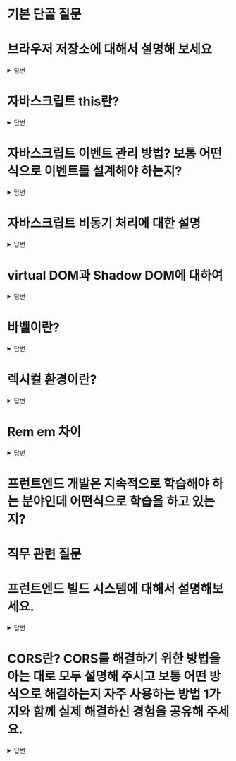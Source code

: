 # 기본 단골 질문

# 브라우저 저장소에 대해서 설명해 보세요
<details>
<summary>답변</summary>

* 로컬 스토리지와 세션 스토리지는 HTML5에서 추가된 저장소로 key와 value를 저장할 수 있다.
* 로컬 스토리지는 사용자가 지우지 않으면 브라우저에 계속 남는다.  (만료 기간 지정) 5MB
* 세션 스토리지는 브라우저 닫으면 지워짐 
  * 세션은 방문자가 웹서버에 접속해있는 상태를 하나의 단위로 보고 그것을 세션이라고 함.
* 쿠키는 로컬 스토리지와 세션 스토리지 이전의 브라우저의 저장소 역할을 했고, 만료기한이 있는 저장소이다. 동일하게 key와 value로 저장, 용량이 더 작다. 약 4KB
  * 쿠키는 브라우저에 저장되고, 세션은 접속중인 웹서버에 저장된다.
  * 보안, 쿠키 취약, 세션 비교적 좋음
  * 속도, 쿠키 빠름, 세션 느림

* 캐시 - 데이터나 값을 미리 복사해 놓는 임시 장소, 캐시는 캐시의 접근 시간에 비해 원래 데이터를 접근하는 시간이 오래 걸리는 경우나 값을 다시 계산하는 시간을 절약하고 싶은 경우에 사용
  * 브라우저에 저장된 캐시는 네트워크 사이 주고 받는 데이터를 캐시해 놓는 것이 흔하다. (headers, body 등...)
  * 최근 방문한 사이트를 캐시에 저장해두거나, 인터넷 제공업체들과 대규모 네트워크에서 인기있는 웹페이지의 캐시를 프록시 서버에 저장해서 빠르게 응답해서 네트워크 대역폭을 아낀다.

* 쿠키, 세션 flow
  * 브라우저가 서버에 로그인 요청
  * 서버에서 세션확인 후 브라우저에 세션 정보의 ID값을 쿠키에 포함하여 보냄 (상황에 따라 보내는 정보 다름)
  * 쿠키를 전달받은 브라우저는, 앞으로 같은 도메인에 접속 요청을 보낼 경우, Header에 쿠키 포함
  * 인증 권한이 필요한 다른 요청을 서버로 보냄
  * 서버는 쿠키에 저장된 세션 ID를 이용해서 사용자 인증 정보 검증
    * 검증 통과시, 요청 정상 처리 진행 후 응답
    * 검증 실패시, 요청 오류 처리 진행 후 응답

* JWT flow
  * 클라이언트에서 서버로 사용자 정보와 함께 로그인 요청
  * 서버에서는 사용자 정보 검증 후 토큰 발급
  * 클라이언트에서 토큰을 보관하고, 사용자 인증이 필요한 요청을 보낼때 토큰을 함께 보냄
    * 일반적으로 헤더에 추가해서 보냄.
  * 서버에서 토큰을 이용해서 사용자 검증 이후 요청에 대한 처리 진행
  * 장점
    * 서버측 작업이 stateless
    * 클라이언트가 토큰 관리해서, 서버의 스케일링이 더 쉽다.
    * Cross Domain 이슈 관계없이 검증
  * 단점
    * 토큰 도난 이슈, 토큰의 유효 기간을 짧게 설정하고 자주 갱신해야한다.
    * Cross Site Scripting (XSS)에 대한 위험이 있다. 
  

ex) 로컬 스토리지, 세션 스토리지, 쿠키 각각 설명
ex) 로컬 스토리지와 쿠키의 차이점 설명
웹스토리지를 아는지 ⇒ 세션스토리지와 로컬 스토리지 차이
쿠키와 세션 차이
</details>

# 자바스크립트 this란?
<details>
<summary>답변</summary>

* 자신이 속한 객체 또는 자신이 생성할 인스턴스를 가리키는 자기 참조 변수이다.
* 4가지 함수가 호출되는 방식에 따라서 this가 가리키는 것이 달라진다.
  1. 일반 함수 호출시 - global, window(browser에선) 전역객체 / undefined (use strict 모드시)
  2. 메서드로 호출시, dot notation - 메서드를 호출하는 객체를 가리킨다.
  3. 생성자 함수에서 호출시 - 생성자 함수를 가리킴
  4. call, apply, bind를 이용한 binding - 특정객체에 바인딩된 this를 가리킴
* call, bind, apply를 통해서 this를 바인딩할 수 있다.
* 화살표함수내에서 가리키는 this는 상위 컨텍스트에 있는 함수의 this이다.
</details>

# 자바스크립트 이벤트 관리 방법? 보통 어떤 식으로 이벤트를 설계해야 하는지?
<details>
<summary>답변</summary>

* 이벤트 캡쳐링은 부모에서 발생한 이벤트가 자식으로 전해지는 것 (캡쳐링 사용하는 일은 거의 없다.)
  * addEventListener(..., {capture: true}) 캡쳐링단계에서 핸들러 동작, false가 디폴트값
* 버블링이란, 이벤트가 발생했을 때 부모로 전달되어가는 것, 즉 자식에서 부모로 전파 
  * event.stopPropagation()으로 이벤트 버블링을 막을 수 있다.
* 이벤트 위임(Event Delegation)이란 상위 요소에서 하위 요소의 이벤트를 제어하는 방식을 말합니다.
ex) 이벤트 캡처링 & 버블링
ex) 이벤트 등록 & 해제
ex) 이벤트 위임 방식 등
</details>

# 자바스크립트 비동기 처리에 대한 설명
<details>
<summary>답변</summary>

* JS에서 비동기처리는 콜백함수, Promise 그리고 async/await가 있습니다.
* 초기 비동기 처리 방식인 콜백함수는 다수의 중첩으로 발생되는 콜백헬이나 에러처리가 힘들다는 단점이 있습니다.
* 이러한 단점을 보완하기 위해서 ES6부터 도입된 Promise는 pending, fulfilled 그리고 Rejected 상태를 갖고 비동기 처리를 합니다.
* 더 읽기 좋고 이해하기 좋은 흐름을 위해서 async/await이 es8에 도입해서 비동기 처리가 있는 하는 함수 앞에 async를 붙히고 비동기 처리 하는 코드 앞에 await를 붙혀서 사용합니다.
* 최신 업데이트로 async없이 await만으로도 비동기 처리할 수 있게 됐습니다.

* 자바스크립트의 비동기처리란, 특정 코드의 연산이 끝날 때까지 코드의 실행을 멈추지 않고, 다음 코드를 먼저 실행하는 방식
* 콜백함수는 JS에서 비동기처리를 위해 사용되는 패턴, 함수의 처리 순서를 보장하기 위해 함수를 중첩해서 사용되는 경우 콜백헬이 발생할 수 있고, 에러처리가 힘들다.
* 프로미스는 es6부터 콜백의 단점들을 보완하기 위해 만든 비동기 처리에 사용되는 객체
  * 비동기 처리에 성공하면 resolve 메소드 호출
  * 비동기 처리에 실패하면 reject 메소드 호출
  * 후속처리 메소드로 then, catch가 있다.
* 비동기 처리가 있는 함수 앞부분에 async를 붙히고, 함수 내부 Promise 앞부분에 await를 붙혀서 동기적인 흐름을 내부에서 만들 수 있다.
* 자바스크립트 엔진은 싱글 스레드임에도 비동기 처리를 할 수있는 이유는, 자바스크립트 엔진이 구동하는 환경인 브라우저나 Node.js가 태스크 큐와 이벤트 루프를 이용해서 멀티 스레드 환경에서 비동기처리하기 떄문이다.
ex) 콜백, 프로미스, async await
ex) 비동기 처리의 특성 및 에러 처리 방법?
</details>

# virtual DOM과 Shadow DOM에 대하여
<details>
<summary>답변</summary>

  * virtual DOM은 UI의 이상적인 또는 가상적인 표현을 메모리에 저장하고 React DOM과 같은 라이브러리에 의해 실제 DOM과 동기화하는 프로그래밍 개념입니다.
  * React에서 새로 렌더링해야될 때 새롭게 그린 virtual DOM과 이전 virtual DOM을 비교해서 바뀐 부분만 렌더링합니다.
  * Shadow DOM은 숨겨진 DOM트리가 통상적인 DOM트리 요소에 부착하는 방법을 제공합니다.
    * 숨겨진 DOM트리로, HTML상에 나타나지 않는다.
    * DOM은 마크업 문서에서 나타나는 여러가지 요소들과 텍스트 문자열을 나타내는 연결된 노드들의 트리같은 구조를 말합니다.
      * 웹의 document를 구성하는 structure와 content를 나타내는 데이터
      * 웹 다큐먼트를 위한 프로그래밍 인터페이스, 노드나 object로 나타내는데, 프로그래밍 언어가 이를 통해서 조작할 수 있다.
      * 마크업 언어는 문서가 화면에 표시되는 형식을 나타내거나 데이터의 논리적인 구조를 명시하기 위한 규칙들을 정의한 언어이다.
        * 예시 - HTML, 마크다운, style태그 

  * React Fiber는 React16에서의 새로운 조정(Reconciliation)엔진, 프로그램의 주요 목표는 virtual DOM의 증분 렌더링을 활성화 하는 것입니다.
</details>

# 바벨이란?
<details>
<summary>답변</summary>

  * 바벨은 자바스크립트 컴파일러로 주로 ES6+를 예전 버전으로 바꿔주는 역할을 한다.
  * 자바스크립트 최신 문법을 지원하지 않는 브라우저 환경에서 (IE나 예전 브라우저들) JS최신 문법을 지원하는 문법으로 변경해주는 것
  * 주 역할
    * 문법 변환 (transform syntax)
    * Polyfill features that are missing in your target environment (through a third-party polyfill such as core-js)
    * source code 변환

  ## 폴리필이란?
  
    * 웹 개발에서 기능을 지원하지 않는 웹 브라우저상의 기능을 구현하는 코드

</details>

# 렉시컬 환경이란?
<details>
<summary>답변</summary>

* 모든 코드들은 실행 컨텍스트에서 관리가 되는데, 실행 컨텍스트 내부의 렉시컬환경에서 식별자와 스코프가 관리가 된다.
* 렉시컬 환경은 식별자들에 바인딩된 값, 그리고 상위 스코프에 대한 참조를 기록하는 자료구조로 실행 컨텍스트를 구성하는 컴포넌트 입니다.
* Environment Record, Outer Lexical Environment
* 렉시컬환경 설명 ⇒ 설명 후 렉시컬환경과 동적환경의 차이를 아느냐?

실행컨텍스트가 무엇인지 ⇒ 실행컨텍스트 안에는 어떻게 구성되어있는지
* 실행 컨텍스트는 소스코드를 평가하고, 소스코드들이 실행되기 위한 환경이다.
* stack으로 코드 실행 순서 관리를 구현했고, 식별자를 관리하는 렉시컬 스코프로 구성
* 실행 컨텍스트에는 variable object(함수 컨텍스트일 경우는 Activation Object), outerEnvironmentReference, thisValue 세가지 객체 프로퍼티를 가지고 있다.
* 스코프 체인이란, 해당 전역 또는 함수가 참조할 수 있는 변수, 함수 선언등의 정보를 담고 있는 전역 객체 또는 활성 객체의 리스트를 말함
  * 식별자의 유효범위를 안에서 바깥으로 차례대로 검색해 나가는 것, outerEnvironmentReference로 가능하게 한다.

</details>

# Rem em 차이
<details>
<summary>답변</summary>

  * 둘 다 font-size를 기준으로 크기가 측정되는 공통점이 있다.
  * font-size의 기준을 무엇으로 하는지가 둘의 차이
    * Rem은 Root, 최상위 요소의 font-size속성에 기준을 둔다. (html 요소)
    * em은 현재 사용되는 곳에서의 font-size속성에 기준을 둔다.
</details>

# 프런트엔드 개발은 지속적으로 학습해야 하는 분야인데 어떤식으로 학습을 하고 있는지?

# 직무 관련 질문

# 프런트엔드 빌드 시스템에 대해서 설명해보세요.
<details>
<summary>답변</summary>

  * Node.js란?
  * NPM이란?
  * ESLint란?
  * Prettier란?
  * 웹 태스크 매니저란?
</details>

# CORS란? CORS를 해결하기 위한 방법을 아는 대로 모두 설명해 주시고 보통 어떤 방식으로 해결하는지 자주 사용하는 방법 1가지와 함께 실제 해결하신 경험을 공유해 주세요.
<details>
<summary>답변</summary>

  * CORS란, Cross Origin Resource Sharing로 출처가(origin) 다른 자원에 접근 권한을 부여하도록 헤더를 통해 브라우저에 알려주는 방식입니다.
    * 예비요청 (preflight Request), 단순 요청 (Simple Request), 인증된 요청 (Credentialed Request) 3가지 방식이 있음.
    * HTML은 Cross-Origin 정책 따름 (link태그의 css 리소스 접근, img 태그 다른 리소스, iframe 등)
    * JS는 SOP 따름 (XMLHttpRequest, Fetch API 등 script태그 내 동일 origin, 다른 도메인은 보안상 제한)
  * CORS 에러 해결방법
    * 응답 헤더에 Access-Control-Allow-Origin에 해당 출처 리소스를 적어서 접근을 허용한다. (express의 res.header에 다른 곳 리소스 적음)
    * Proxy Server를 이용하는 방식 (프록시 서버를 거쳐서 본 서버에 오게 되면, proxy는 동일 출처라서 가능)
    * JSONP방식, SOP (Same Origin Policy) 적용대상에서 제외되는 <script src= "..." >로 추가하는 방법 (예전 방식)
    * Chrome 확장프로그램 이용
  
  * Origin이란, Protocol + Host + Port를 말한다. Origin이 같아야 동일 출처로 인식
    * Protocol: https:// 
    * Host: www.youngun.com
    * Port: 3000, 8080 ....

</details>

# 클로저가 무엇인지 

<details>
<summary>답변</summary>

* 클로저는 함수가 생성될 당시의 외부 변수를 기억하고, 생성 이후에도 외부 변수에 접근할 수 있는 함수를 의미합니다.
* JS에서는 모든 함수가 클로저가 된다.([[Environment]] 프로퍼티로, new Function은 전역으로 설정되어있어서 클로저 불가)
* 함수가 정의될때, Environment 프로퍼티가 생성되고 이 값에 외부 스코프가 저장된다.

```
export function useState<S>(
  initialState: (() => S) | S,
): [S, Dispatch<BasicStateAction<S>>] {
  const dispatcher = resolveDispatcher();
  return dispatcher.useState(initialState);
}

function resolveDispatcher() {
  const dispatcher = ReactCurrentDispatcher.current;
  if (__DEV__) {
    if (dispatcher === null) {
      console.error(
  
      );
    }
  }
  return ((dispatcher: any): Dispatcher);
}

const ReactCurrentDispatcher = {
  /**
   * @internal
   * @type {ReactComponent}
   */
  current: (null: null | Dispatcher),
};

```
* 리액트에서는 useState에서 클로저가 사용된다.
* 전역에 선언된 current에 변수를 담아서, 외부에 선언된 이 값에 접근에서 이전 값을 가져오고, 변경된 상태로 관리한다.
* 함수형 컴포넌트도 동일하게 함수이기때문에, 클로저를 통해서 정의됐을 당시에 접근할 수 있는 외부 상태값에 접근할 수 있다.
꼬리질문⇒ 리액트에서 클로저를 사용하는 부분이 무엇이 있을지 ⇒ useState라고 답했는데 useState함수 내부를 보았는지, 어떻게 구성되어있는지
</details>

# 제너레이터가 무엇인지?

<details>
<summary>답변</summary>

리덕스 사가가 제너레이터함수로 구성되어있다했는데 제너레이터는 무엇인지

* 제너레이터는 코드 블록의 실행을 일시 중지했다가 필요한 시점에 재개할 수 있는 특수한 함수를 말합니다.
  * 제너레이터는 함수 호출자에게 함수 실행의 제어권을 양도할 수 있다.
  * 제너레이터는 함수 호출자와 함수의 상태를 주고받을 수 있다.
  * 제너레이터 함수를 호출하면 제너레이터 객체를 반환한다. (제너레이터 객체는 이터러블이면서 이터레이터)
  * function* 로 정의하고 하나 이상의 yield 표현식을 포함 (*의 위치는 function 키워드와 함수 이름 사이라면 어디든 상관 없음)
</details>

# useState와 useRef의 차이

<details>
<summary>답변</summary>

* useState로 저장된 state값은 state가 변경됨에 따라서 렌더링이 된다.
* useRef는 .current 프로퍼티로 전달된 인자로 초기화된 변경가능한 ref객체를 반환하고, 반환된 객체는 컴포넌트의 전 생애주기를 통해 유지됨. .current값이 변경돼도 re-rendering이 되지 않는다.
  * useRef는 이름을 지어 접근하는 용도나 컴포넌트의 생애주기 내내
* state변경에 따른 re-rendering이 필요할 경우에는 useState를 사용하고 그렇지 않을 경우 useRef를 사용.

* useEffect와 useLayoutEffect의 차이
  * useEffect는 DOM을 그린 이후에 동작
  * useLayoutEffect는 DOM그려지기 전에 동작. 부드러운 사용자 경험 제공가능

</details>

# 리액트에서 리컨실레이션이 무엇인지

<details>
<summary>답변</summary>

* 리액트가 state나 props의 변경될때, 이전에 렌더링된 요소와 새로 렌더링된 요소의 차이를 virtual DOM으로 비교하여 실제 DOM을 업데이트하는 과정을 말한다.
* diffing 알고리즘을 사용해서 두 virtual DOM을 비교한다.
* key값을 index로 하면 성능 저하가 일어나는 이유
  * reconciliation을 할때, 상위부터 내려오면서 비교하게 되는데, 이때, key값을 index로 하면 순서가 바뀌어서 두 차이를 확인할 때 비효율이 생긴다.
  * key를 통해서 기존 트리와 변경 트리를 확인하기 떄문에.

</details>

# 웹팩이란? 모듈 번들러가 무엇인가요?

<details>
<summary>답변</summary>

  * 웹팩은 여러개로 나누어진 파일을 하나의 자바스크립트 코드로 압축하고 최적화해주는 가장 많이 사용되는 모듈 번들러 라이브러리 입니다.
  * 파일이 여러개 나누어지면, 웹페이지에서 나타낼때, 파일을 받기위해 여러번 통신해야되는 비용을 줄일 수 있습니다.
  * 여러 JS파일을 하나의 파일로 묶어서 한번에 가져올 수 있게 해주고, 최신 문법을 브라우저에서 쓸수 있게 해줍니다.

  * module이란?
    * 모듈은 재사용가능한 코드 조각들이다. 쉽게 이야기하면 .js파일
    * 모듈은 자신만의 스코프를 가지고(모듈 스코프), export, import 가능
    * 일반적으로 하나의 클래스나 특정 목적을 가진 복수 함수로 구성된 라이브러리이다.
  * bundler란?
    * 번들러는 css, js, 이미지 등의 파일을 묶어주는 것을 번들링이라고 하는데, 그 결과물을 번들이라 한다.
    * 그 일을 해주는 것을 번들러라고 한다.

</details>

# Virtual DOM이 뭔지 아시는지? 썼을 때의 장점?
  * (꼬리 질문) 브라우저 동작 원리 아는 만큼 설명

<details>
<summary>답변</summary>

  * virtudal DOM이란, React Reconciliation과정에서 효율적으로 변경된 부분을 확인하기 위해서 사용하는 DOM을 추상화한 가상 객체입니다.
  * 실제 DOM을 조작하여 렌더링이 자주 생기는 것보다 메모리상의 객체로 관리하는 virtual DOM을 사용해서 변경된 부분을 수정하고 그 부분만 실제 DOM에 적용시켜 한번만 렌더링시킵니다.

  * 브라우저 동작원리
    * HTML과 CSS를 파싱해서 DOM 트리와 CSSOM 트리로 변환시켜 둘을 합쳐서 렌더트리로 결합한다.
    * 렌더 트리를 기준으로 레이아웃 배치(리플로우)와 페인트 작업이 진행후 나타냅니다.

</details>

# 서버 사이드 렌더링과 싱글 페이지 애플리케이션의 차이점?
  * (꼬리 질문) 서버 사이드 렌더링이나 SPA로 각각 구현해 본 경험이 있는지?

<details>
<summary>답변</summary>

  * 서버 사이드 렌더링은 서버에서 즉시 렌더링 가능한 html파일을 만들어서 클라이언트에 전달되는 순간, 즉시 렌더링된다. (viewable)
    * 클라이언트에서 그 이후에 js파일을 다운받고, 다운 받아진 이후에 상호작용 가능해짐
    * SEO에 유리, 빠른 초기 로딩이 장점이지만, UX좋지 않음(화면 깜빡임)과 서버 부하가 있다는 단점
    * 주로 MPA(Multi Page Application)에서 사용
  * SPA는 인터랙션이 발생할 때마다 서버로부터 새로운 파일을 받아 해당 링크로 이동하여 페이지 전체를 새로 렌더링하는 전통적인 웹페이지 구성방식
    * 주로 CSR(Client Side Rendering)을 사용해서 구현한다.

</details>

# 웹 접근성과 시맨틱 마크업이란? 이 2가지를 지키기 위해 보통 어떤식으로 마크업을 작성하는지?

<details>
<summary>답변</summary>

  * 시맨틱 마크업이란 html 각 태그를 의미론적으로 적절하게 용도에 맞게 사용하는 것을 말합니다. 
  * header와 footer, main과 section, 독립적 컨텐츠에 article, 최상위 제목에 h1, 순서 목록 ul, li 내비게이션 nav
  * 이외도 strong과 b태그 중 태그 자체가 가지는 의미로 strong이 시맨틱 마크업에 적합하다.

  * 검색엔진이 시맨틱 마크업을 중요한 키워드로 간주하기 때문에, 검색엔진 최적화에 유리하다.
  * 뿐만아니라 시각에 불편함이 있는 분들에게또한 웹 접근성 측면에서도 좋다.
  * 가독성이 좋아 유지보수에 편리하다.

  * 웹 접근성이란, 장애를 가진 사람이나 갖지 않은 사람 모두가 웹사이트를 이용하게 하는 방식을 말합니다. 
  * 사이트가 올바르게 설계되고 개발되어야 모두가 동등하게 서비스를 이용할 수 있습니다.
</details>

# 자바스크립트 프레임워크를 써봤는지? 써봤다면 어떤 걸 쓰는지? 만약 쓴다면 쓰는 이유와 썼을 때의 장점?
# “기획 - 디자인 - API 개발 - 프런트엔드 개발”의 서비스 절차에서 프런트엔드 개발자의 역할은 무엇이라고 생각하는지?
# 프런트엔드 성능 최적화란? 프런트엔드 성능 최적화 경험이 있다면 자세하게 설명해달라.

# 백엔드 개발 경험이 있는가?
  * (꼬리 질문) REST API 구축 경험과 구현 관점에서의 간단한 REST API 설계 방식 설명해 보세요. 브라우저의 URL 요청을 받아서 서버의 데이터를 화면에 다시 뿌려주기까지의 백엔드 쪽의 플로우를 알고 있는지 확인하는 차원.
# 웹 서비스 배포 시스템 구축 경험?
  * (꼬리 질문) CI, CD가 무엇인지 아는지? 구축해본 경험 혹은 사용해본 경험이 있는지
# 테스트 자동화 경험? 단위 테스트 또는 E2E 코드를 작성해 본적이 있는지?
  * (꼬리 질문) 테스팅 라이브러리와 프레임워크에 특화된 테스팅 라이브러리는 각각 어떤 걸 썼는지?
  * (꼬리 질문) 테스트 대상과 커버리지는 보통 어떻게 잡는지?
# 웹 서비스를 기획부터 배포까지 모두 스스로 해본 경험이 있는가? 토이 프로젝트나 회사 서비스 등
  * (꼬리 질문) 구체적으로 어떤 역할을 수행했는지 설명
# SEO(검색 엔진 최적화)란? 적용 사례가 있으면 구체적인 적용 방법도 같이 설명
# REST API로 받은 객체와 배열은 보통 어떤 자바스크립트 API나 로직을 이용해서 화면에 맞게 가공을 하는지?
  * (꼬리 질문) map, filter, reduce API 사용 경험과 각각 설명
# 함수형 프로그래밍이란?
  * (꼬리 질문) 자바스크립트 클로저란?
  * (꼬리 질문) 자바스크립트 프로토타입이란?

# 나올 수 있는 질문

# 타입 시스템에 대해서 알고 있는지? 타입스크립트를 써봤는지?
  * (꼬리 질문) 자바스크립트와 타입스크립트의 차이점?
  * (꼬리 질문) 타입스크립트의 장점과 단점?
# 웹 서비스의 사용성을 개선하기 위해 고민해 봤던 부분이 있는지? 구체적인 사례와 경험 설명
# 자바스크립트 관련해서 모르는 문법이나 API가 나왔을 때 관련 정보를 어떻게 검색하는지?
# 다른 직무의 동료들과 어떤 식으로 커뮤니케이션 하는지?
# 여태까지 소속되었던 팀 내부적으로 혹은 회사 외부적으로 지식 공유나 지식 전파 같은 활동들을 해본 적이 있는지?
# 새로 배우는 개발 지식은 보통 어떤 식으로 정리하는가?
# 코딩 컨벤션은 보통 어떤 걸 따르고 코딩 컨벤션을 프로젝트에 적용하기 위해 어떤 노력들을 하는지?

# 그 외 기본적 질문

# 이 직무로 지원한 이유?
# 이 직무로 지원했을 때 하는 일에 대해서 얼마나 조사 및 이해를 하고 왔는지?
# 이직하려는 회사의 직무에서 기대하는 부분과 기여할 수 있는 부분?


리덕스가 무엇인지 ⇒ 전역 상태 관리를 하는 다른 것을 써보았는지 ⇒ context API라고 답했는데 다음에 사용한다면 리덕스와 contextAPI중 어떤 것을 사용할것인지
웹팩과 바벨이 무엇인지 ⇒ 웹팩을 사용했을 때 이점
브라우저에 url을 쳤을 때, 일어나는 일련의 과정을 아는대로 설명
드래그앤드롭을 어떻게 구현하였는가
CSS관련 질문
Styled 컴포넌트를 사용한 이유 ⇒ 사용해봤을 때, 일반 css파일로 사용한 것과 어떤 차이점을 느꼈나
CSS를 하면서 어려웠던 것이 있나 ⇒ flex와 grid라 했는데 그 둘의 차이는 무엇인가
가운데 정렬 하는 법은 무엇이 있는가
vh, vw가 무엇인가


<details>
<summary>답변</summary>

</details>

### 기술 질문

- 이벤트 위임 (event delegation)
- CSS inline, block, inline-block 의 차이점
  * display inline은 마크업하고 있는 컨텐트 크기만큼 공간만 차지하고, width와 height를 조정은 무시되고, margin과 padding을 좌우만 반영됩니다. 다른 엘리먼트들과 같은 줄에 위치할 수 있습니다. span, a 태그를 예로 들 수 있습니다.
  * 반면에 block으로 지정된 엘리먼트는 한줄을 차지하고, width, height, margin, padding 속성을 모두 반영할 수 있습니다. div, p, h1태그를 예로 들 수 있습니다.
  * inline-block는 inline과 block 디스플레이의 속성을 가지고 있습니다. 기본적으로는 다른 엘리먼트들과 나란히 배치되지만, width, height, margin, padding을 조절할 수 있습니다.
- 시멘틱 마크업
  * 시맨틱 마크업이란 html 각 태그를 의미론적으로 적절하게 용도에 맞게 사용하는 것을 말합니다. 
- garbage collection
  * JS가 할당된 메모리가 더 이상 필요없을 때, GC를 통해 판단하고, 회수합니다.
- RDB
  * Relation Data Base란 관계형 데이터 모델에 베이스를 둔 데이터베이스를 말합니다. 모든 데이터를 2차원 테이블 형태로 표현해줍니다.
- 자료구조(해시테이블)
  * key값에 해시 함수를 적용해서 변환한 값을 index로 배열에 value를 저장하는 자료구조를 말합니다.
  * 평균 시간복잡도가 O(1)로 빠르게 데이터를 검색할 수 있는 자료구조이다.
- 바이너리 서치 트리(이진 탐색 트리)
  * 이진 탐색 트리는 이진탐색과 연결리스트를 결합한 구조입니다. 
  * 이진 탐색의 효율적인 탐색 속도 O(logN)와 연결리스트의 빠른 자료 입력 삭제 O(1)의 장점을 결합한 것입니다. 
  * 노드의 왼쪽 서브 트리는 해당 노드 값보다 항상 작습니다.
  * 노드의 오른쪽 서브 트리는 해당 노드 값보다 항상 큽니다.
- 정렬
- This
  * 자신이 속한 객체 또는 자신이 생성할 인스턴스를 가리키는 자기 참조 변수를 말합니다.
  * 호출 방식에 방식에 따라서 4가지로 분류될 수 있습니다.
- call, apply, bind
- async await와 promise
- MVC, MVVC
  * Model, View, Controller로 관심사를 나눠서 비즈니스 로직과 화면을 구분하는데 중점을 둔 소프트웨어 디자인 패턴입니다.
    * 비즈니스 로직과 UI로직을 분리하여 유지보수 독립적으로 가능
    * Model, View가 다른 컴포넌트에 종속되지 않아서 어플리케이션 확장 쉬움
    * 하나의 Controller에 다수의 Model과 View가 복잡하게 연결될 수 있음
  * Model, View, ViewController로 관심사를 나눈 MVC에 기반을 둔 디자인 패턴입니다.
  * Model은 데이터와 비즈니스 로직 관리
  * View는 레이아웃 화면 처리
  * Controller는 명령을 Model과 View 부분으로 라우팅합니다.
- call by reference, call by value
  * js는 기본적으로 call by value방식으로 함수 실행시 arguments를 복사된 값으로 넘어와서 callee에서 어떤 연산을 해도 원본 값은 영향받지 않는다.
  * call by reference는 함수 실행시 reference값을 arguments로 넘기므로 함수에서 동작시 원본이 영향을 받는다.
    * js에서는 call by value이므로 reference값 또한 참조 값에 대한 복사본을 넘긴다.
  * 참조값에 대한 혼란을 줄이고자 call by sharing이라 부르기도 한다.
- primitive 타입과 object의 차이점, 특징
  * primitive 타입은 데이터 복사가 일어날 때, 메모리 공간을 새로 확보하여 독립적인 값을 저장
  * object, 참조 타입은 메모리의 직접 접근이 아닌, 메모리의 위치(주소)에 대한 간접적인 참조를 통해 접근
    * 참조 타입은 변수의 크기가 동적으로 변하기 때문에, 별도의 메모리 Heap에 저장되고, 변수에 할당 시 Heap 메모리 주소 값이 저장
- 실행컨텍스트와 렉시컬 환경
  * 실행컨테스트는 JS 소스코드를 평가하고, 소스코드가 실행하는데 필요한 환경정보를 모아놓은 객체입니다.
    * 실행컨텍스트객체가 활성화되는 시점에서 variable environment(최초 스냅샷), lexical environment(실시간), thisvalue 정보를 수집합니다. (활성화 되는것은 실행컨텍스트 스택 최상단에 위치할때)
  * 실행컨텍스트 내부에는 식별자에 대한 정보(environmentRecord)와 외부 스코프에 대한 정보(outerEnvironmentReference)를 가지고 있는 렉시컬 환경이 있습니다.
- 호이스팅
  * 식별자들을 최상단으로 끌어올리는 행위를 말합니다.
  * var는 변수 선언과 초기화를 동시에 진행되지만, let과 const는 선언만 이루어진다.
- 클로저
- 스코프
  * 식별자에 대한 유효범위를 말합니다.
- TDZ
  * Temporary Dead Zone으로 let과 const는 호이스팅에의해서 변수 선언이되고 초기화가 되기 전까지 해당 변수를 호출하면 Reference error가 생긴다. const, let, class에 영향을 준다.
- 1급 객체의 조건
  * 변수에 담을 수 있다.
  * 매개변수에 넘길 수 있다. 
  * 함수에서 반환할 수 있다.
- 브라우저의 랜더링 원리
- repaint과 reflow의 차이점
  * reflow는 레이아웃이 변경되면 노드의 위치나 크기를 계산해서 다시 레이아웃을 잡는 것이고, repaint는 레이아웃 과정 수행이후에 계산된 요소들, 위치와 크기, 스타일들을 다시 그리는 행위입니다.
- local storage, session storage, cookie. 로그인 외에 어떤 경우에 쓸수있는지, 장단점 등.
  * local storage는 시간제한이 없고, 브라우저가 닫혀도 계속 존재한다. (직접 지워야함) 10mb
  * session storage는 세션의 종료시 즉시 삭제됨, 세션은 일반적으로 브라우저의 종료를 의미한다. 탭단위의 브라우저 5mb
    * 웹스토리지 객체는 네트워크 요청시 서버로 전송되지 않아서, 더 많은 자료 보관가능
  * 쿠키는 html5이전에 사용했던 key value 저장방식으로, 서버와 클라이언트 양쪽에서 쿠키 데이터를 사용하는 api가 존재한다. 기간이 존재한다. 4kb, 문자열만 저장가능
    * 이러한 이유로 서버쪽에서의 사용이 잦고 필수적이라면 양쪽에서의 인터랙션이 효과적인 쿠키값을 사용하는 것이 좋다.
- Event loop와 js 실행 순서
  * 일반적인 함수들은 js엔진의 콜스택에 추가되어서 실행되고, event loop가 콜스택이 비어져있는 지를 확인하면서, 마이크로 태스크 큐와 태스크 큐에 있는 비동기 함수를 콜스택으로 이동시켜서 함수를 실행시킨다.
- var let const 차이점
- cors의 정의와 생긴 이유, 어떻게 우회하는지
- Restful api를 왜 써야하는지 (Update 기능을 왜 Delete 메소드로 하면 안되는지)
  * URI는 정보의 자원을 표현하고 HTTP메소드는 자원의 행위를 표현하는 방식입니다.
  * REST의 설계규칙을 잘따라서 만들면 api 주소만으로도 어떤 것을 요청하는 지 파악하기 가능합니다.
  * update기능은 http 메소드의 post를 사용하는게 적절하기 때문입니다. (아니면 RESTful 깨짐)
- http와 https의 차이. 장단점
  * http에 데이터 암호화가 추가된 프로토콜이다. 
  * 보안상 우위가 있고 SEO에 혜택을 볼 수 있다.
  * 암호화/복호화 과정으로 http 보다 느리고 (요즘은 거의 차이없음), 인증서 발급, 유지를 위한 추가비용
- 바벨
- 웹팩
- 같은 크기의 웹팩으로 압축한 프로젝트와 웹팩으로 압축하지 않은 프로젝트가 있을 때 무엇이 더 좋을까(빠를까), 그 이유는?
- 더블 이퀄 & 트리플이퀄
  * 더블 이퀄은 자동 형 변환을 사용해서 값만 비교하는 오퍼레이터로 타입이 달라도 같은 값을 나타내면 true를 나타낸다. 12 == "12" true
  * 트리플 이퀄은 자동형 변환을 사용하지 않고 strict하게  값과 타입 모두 비교하는 오퍼레이터이다.
- 커링
  * 함수가 n개의 인자를 받는 과정을 n개의 함수로 각각 인자를 받도록 하는 것을 말합니다. 
  * 함수형 프로그래밍의 이유와 같이 side effect를 최대한 줄이고 가독성과 유지보수를 높히기 위해서 입니다. 
- 재귀 써본적 있는지
- js와 jsx의 차이
  * jsx는 js에 xml을 추가한 확장형 문법으로, JS로 HTML 문법을 사용할 수 있습니다.
  * js코드안에서 UI 관련 작업을 할 때, 시각적으로 도움을 줄 수 있습니다.
- CDN
  * 컨텐츠 전송 네트워크는 지리적으로 분산된 여러 개의 서버로서 웹 콘텐츠를 사용자와 가까운 곳에 전송함으로 전송속도를 높입니다.
- ES6(2015)를 지원하지 않는 곳에서 자바스크립트를 써야한다면?
- 타입스크립트와 자바스크립트의 차이점
- 얕은 복사 깊은 복사
  * 얕은 복사는 객체의 참조 값을 복사하고, 깊은 복사는 객체의 실제 값을 복사합니다.
- ECMAScript와 JavaScript의 차이점은 무엇인가요?
  * ECMA international에 의해 제정된 ECMA-262 기술 규격에 의해 정의된 범용 스크립트 언어입니다.
  * JS는 ECMAScript의 사양을 준수하는 범용 스크립팅 언어입니다.
- 자바스크립트의 데이터 타입을 모두 나열해 주세요.
- 객체의 프로토타입에 대해 설명해 주세요.
  * 객체 간 상속을 구현하기 위해 JS에서 사용되는 개념입니다.
  * 상위 객체가 갖고 있는 속성과 메서드들은 객체 생성자의 프로퍼티를 속성에 정의되어 있는데 이를 상속받은 하위 객체는 자신의 프로퍼티처럼 자유롭게 사용할 수 있습니다.

- 리액트에서 랜더링 과정
  * 리액트에서 렌더링은 컴포넌트가 props와 state 상태에 기초하여 UI 구성에 대해 컴포넌트에 요청하는 작업을 의미합니다.
  * 렌더링이 시작되면 컴포넌트의 루트부터 시작해서 쭉 하위요소로 보면서 업데이트가 필요한 컴포넌트를 찾아서, 클래스 컴포넌트일 경우에는 classComponentInstance.render()를, 함수형 컴포넌트일 경우에는 FunctionComponent()를 호출하고 렌더링된 결과를 저장합니다.
- 리액트는 어떻게 변화를 감지하는지
  * virtual DOM의 비교를 통해서 변화를 감지한다.
- 훅이란? 훅을 사용하는 이유
  * 기존의 class를 바탕의 코드작성할 필요없이 상태값과 여러 React기능을 사용할 수 있도록 만든 기능입니다.
  * hook은 컴포넌트들 사이에 상태 로직 재사용, 복잡한 컴포넌트들 이해하기 어려움, 클래스에 대한 어려움때문에 만들었다.
- 써본 훅이 있는지? 그건 어떤 훅이고 어떻게 작동하는지? (훅 두세개의 작동원리 정도는 알고 가는 것 추천)
  * useState, state값을 저장하고, 변경하는 함수를 가지고 있습니다. 
  * useEffect, side effect를 발생시키는 훅으로 DOM이 다 그려지고 난 이후에 dependency의 값에 따라서 실행된다.
  * useRef .current 프로퍼티로 전달된 인자로 초기화된 변경가능한 ref 객체를 반환, 전 생애주기 동안 유지된다.
  * useLayoutEffect, DOM을 그리기 이전에 실행되는 훅
- 제일 좋아하는 리액트 관련 라이브러리는?
- 제일 좋아하는 (많이 써본) 훅은? 그 훅에 대한 설명.
- 컴포넌트의 생명주기
  * 클래스 기반 컴포넌트를 기준
  * Mount시에 constructor, getDerivedStateFromProps, render, componentDidMount
    * getDerivedStateFromProps는 props로 받은 걸 state로 넣어주고 싶을 때
  * Update시에는 getDerivedStateFromProps, shouldComponentUpdate, render, getSnapshotBeforeUpdate, componentDidUpdate
    * getSnapshotBeforeUpdate 컴포넌트가 변화가 일어나기 직전의 DOM상태를 가져와서 조건을 설정하고 특정값을 반환하면, 그 값을 componentDidUpdate에서 받아와서 사용가능하다.
  * UnMount시에 componentWillUnmount
  * 클래스형 컴포넌트에서 주로 사용하지만, useEffect내에서 각각 componentDidMount, componentDidUpdate, componentWillUnmount정도로 나눠서 구현할 수 있을 것 같다.
- useMemo와 React.memo의 비교
  * React.memo는 HOC이라 클래스형 함수형 컴포넌트 모두 사용가능, useMemo는 hook이라서 함수형 컴포넌트에서만 사용가능하다.
  * 공통점은 둘다 props가 변하지 않으면 인자로 넘긴 함수가 실행되지 않고, 이전에 저장된 결과값을 넘긴다.
  * React.memo의 두번째 인자로 받은 props를 비교할 수 있는 함수를 넣을 수 있다. (기본 얕은 비교)
- redux를 사용하는 이유
- 리덕스를 사용했을 경우, 실제로는 state가 어디에 저장되는지
- 디핑 알고리즘
- 고차 컴포넌트 (hoc)
- state를 왜 직접 수정하면 안되는지
  * state는 불변성을 유지해야하는데, 컴포넌트는 현재의 state와 setState로 받은 인자인 새로운 state와 비교해서 필요시 render함수를 호출하는데, state를 직접 변경하게 되면 render함수를 호출하지 않아서 상태가 변경되도 rendering이 되지않는다.
  * state를 직접 변경하면 state가 React 컴포넌트가 변경된 것을 인지하지 못하고 re-rendering이 일어나지 않습니다. (setState를 사용한 후에 render함수가 실행됨)
- 리액트의 단점이 무엇이라고 생각하는지
  * life cycle에 대한 적절한 이해없거나 state나 props의 변경에 따른 rendering을 제대로 고려하지 않으면 원치 않은 rendering이 생길 수 있다.
  * view만 관리해서 그 이외의 데이터 모델링은 서드파티 라이브러리를 사용해야 한다.
  * 앱의 규모가 커지면 무거워져 느려진다.
- 클래스형으로 쓰는 것과 함수형으로 쓰는 것의 차이점
  * 클래스형 컴포넌트에서는 생명주기 메서드 함수를 사용할 수 있다. 
  * 함수형 컴포넌트에서는 useEffect 훅을 이용해서, 어느정도 사용할 수 있지만, 클래스형만큼 명확하지 않고 존재하지 않는 메서드들이 있다.
  * 함수형은 선언하기 더 편하고, 메모리 사용을 덜 한다는 장점이 있다.
- 왜 CRA를 사용해야하는가?
- Falsy로 평가되는 값은 무엇인가요?
- 리액트 훅에 대해 설명해 주세요.
- Event Loop에 대해 설명해 주세요.

- 일반 함수와 화살표 함수의 차이점은 무엇인가요?
  * this, 생성자 함수로 사용여부(prototype을 갖지 않음), arguments존재 여부
- DOM과 VirtualDOM은 각각 무엇이고, VirtualDOM의 이점은 무엇인가요?
- ES6에서 추가된 문법을 아는대로 설명해 주세요.
  * const, let, class, Promise, 화살표 함수, 객체 리터럴 강화, 매개변수 기본값 지정 가능, 구조 분해 할당, Spread, Rest, 템플릿 리터럴, 모듈
- `==` 연산자와 `===` 연산자의 차이점을 설명해 주세요.
- 리덕스가 무엇이고, 사용했을 때의 이점은 무엇인가요?
- Hash Table에 대해 설명해 주세요.
- OOP에 대해 아는대로 설명해 주세요.
  - `class`, `private`, `public`
  - `private` 키워드를 사용하지 못 한다면 어떻게 캡슐화를 할 수 있을까요?
  * 프로그램 설계방법론이자 개념의 일종으로, 프로그램을 수많은 객체라는 기본단위로 나누고 이들의 상호작용을 나타내는 방식을 말합니다. 여기서 객체는 하나의 역할을 수행하는 메소드와 변수의 묶음으로 볼 수 있습니다.
  * OOP은 캡슐화, 추상화, 상속, 다형성(polymorphism)의 요소를 가집니다.
  * JS 기본 class의 속성들은 public이지만, #를 추가해서 private으로 설정할 수 있습니다.
    * public은 class 외부에서 읽고 수정할 수 있지만, private은 해당 class에서만 가능하다.
  * private이 존재하지 않을땐, 클로저를 사용해서 구현, 코딩 컨벤션으로 private으로 약속하기도...(_)
- 모듈 패턴에 대해 설명해 주세요.
  * 모듈은 전체 어플리케이션의 일부를 독립된 코드로 분리해 놓은 것을 의미하는데, 특정 구성요소를 다른 구성요소와 독립적으로 유지하는 패턴을 말합니다.
- 팩토리 패턴에 대해 설명해 주세요.
  * 팩토리 패턴은 객체를 생성하는 인터페이스는 미리 생성해두고, 인스턴스를 만들 클래스의 결정은 서브 클래스쪽에서 내리는 패턴
  * 여러개의 서브클래스를 가진 슈퍼 클래스가 인풋에 따라서 하나의 자식클래스의 인스턴스를 리턴해주는 방식입니다.
- 리액트를 사용하는 이유가 무엇이라고 생각하시나요?
  * 복잡하고 동적인 SPA을 만들기 위해서, 리액트인 이유는 우선 커뮤니티가 가장 크기 때문에 정보를 쉽게 얻을 수 있고, 다양한 플러그인 지원, 업데이트를 잘해준다는 장점이 있습니다.
- JsonWebToken에 대해 설명해 주세요.
  * JWT은 유저를 인증하는 방식 중 하나로, 인증에 필요한 Token을 암호화 해서 인증된 유저에게 제공하고, 유저가 클라이언트에 가지고 있다가, 서버에 데이터를 요청을 할때, 헤더에 실어서 함께 보내면, (header, payload, signature)로 구분되어 암호화된 token을 디코딩해서 유저를 인증할 수 있습니다.
  * 세션과 다르게 stateless하여 확장성이 뛰어나고 signature를 통해서 보안성도 갖추고 있습니다. 
- MongoDB를 사용한 이유가 무엇인가요?
- 정렬 알고리즘 중 가장 빠른 것은 무엇인가요?
- 클래스형 컴포넌트와 함수형 컴포넌트의 차이는 무엇인가요?
- 생명주기에 대해 설명해 주세요.
- Box Model에 대해 설명해 주세요.
- Position 속성에 대해 설명해 주세요.
- z-index가 무엇인가요?
- 동기 프로그래밍과 비동기 프로그래밍의 차이점을 설명해 주세요.
  - Promise, Async / Await
- 클로저에 대해 아는대로 설명해 주세요.
- CSS와 CSS in JS에 대해 설명해 주세요.
- 쿠키에 대해 설명해 주세요.
- Local Storage를 사용할 때의 장 / 단점에 대해 설명해 주세요.
- 디렉토리 구조에 대해 고민했던 경험이 있나요?
- 컴포넌트를 재사용했던 경험이 있나요?
  - 컴포넌트를 재사용할 때 겪었던 문제점은 무엇인가요?
- 디자인 시스템에 대해 아는대로 설명해 주세요.
- 기억에 남는 상태 관리 경험에 대해 설명해 주세요.
- TDD(Test-Driven-Development)와 DDD(Domain-Driven-Development)에 대해서 아는지?
- (url에 주소 입력하는 시점부터) 브라우저 렌더링 과정
- 이벤트 위임(버블링, 캡쳐링의 차이)이 무엇인지, 적용 경험이 있는지, 왜 적용했는지
- 함수를 선언할 때 표현식, 선언식 중에 무엇을 선호하는지? 그 이유는?
- null, undefined란 무엇이고 어떻게 구분하는지?
- 스코프, 호이스팅, var let const, TDZ
  - 스코프란 무엇인지?
  - 스코프 관점에서 var let const를 설명해줄 수 있는지?
- 클로저란 무엇인지?
  - (내부 함수는 실행이 종료된 외부 함수의 스코프에 접근할 수 있다고 했는데) 구체적으로 어떻게 접근할 수 있게 되는지?
- flex, grid
- CSS selector
- box model이란 무엇인지?
  - 컨텐츠 박스를 변경하는 속성(box-sizing)에 대해서 알고 있는지와 그에 대한 설명
- CSS sprite란 무엇인지?
- rem은 무엇이고 어떨 때 사용하는지?
- reset CSS, normalize CSS
- (대부분의 프로젝트를 React styled-components로 진행했는데) 일반 CSS 대비 CSS-in-JS의 장단점은 무엇인지?
- (일반적인 홈페이지 시안을 받았다고 할 때) 컴포넌트를 어떻게 분리할 것인지? 그 이유는?
  - state 관리는 전역에서 할 것인지, 해당 컴포넌트 내에서 할 것인지? 그 이유는?
- 경험해본 상태관리 방식(context api, redux ...)에 무엇이 있는지와 장단점, 선택한 이유
- TypeScript나 Flow를 사용해본 경험이 있는지
- (경험이 있는 경우) 도입하게 된 계기와 장단점
- (코테, 시간 부족으로 마지막 답안 미제출한 상황) 마지막 문제를 제출하지 않은 이유는 무엇인지? 시간이 부족했는지? 난이도가 어려워서 포기했는지?
- (과제) 혼자 완성한 것이 맞는지? 부트캠프의 선생님 등이 도와준 것은 아닌지?
- (과제) 시간이 더 있었다면 어떻게 했을 것 같은지? 개선방향, 아쉬운 점 등
- (과제, 답안에서 React.useState가 아니라 React.useReducer를 쓴 상황) 왜 useState를 사용하지 않았는지? 오버엔지니어링에 대해 어떻게 생각하는지?
- (과제, 사용한 라이브러리가 있는 경우) 해당 라이브러리를 선택한 이유와 이점
- 테스트를 작성하는, 테스트가 필요한 이유와 작성시 이점
- 유닛, 통합, e2e 테스트 중 작성해본 테스트가 있는지
  - 유닛 테스트를 작성했을 때의 이점
  - 테스트케이스 정의는 어떻게 하는지
- (시간 등 리소스가 부족한 경우) 일부만 테스트해야한다고 할 때, 테스트 범위와 우선순위 선정은 어떻게 할 것인지?
  - 컴포넌트 테스트는 어떻게 하는지?
